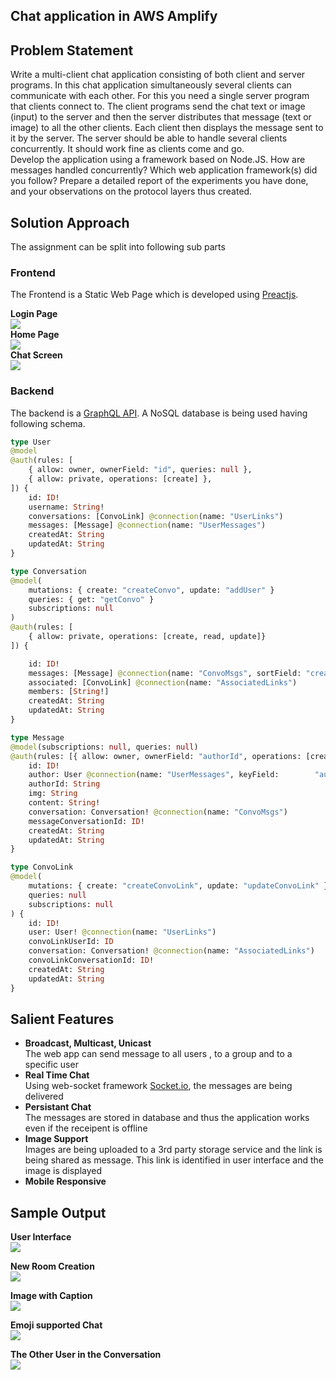 Chat application in AWS Amplify
---

## Problem Statement
Write a multi-client chat application consisting of both client and server programs. In this chat application simultaneously several clients can communicate with each other. For this you need a single server program that clients connect to. The client programs send the chat text or image (input) to the server and then the server distributes that message (text or image) to all the other clients. Each client then displays the message sent to it by the server. The server should be able to handle several clients concurrently. It should work fine as clients come and go.  
Develop the application using a framework based on Node.JS. How are messages handled concurrently? Which web application framework(s) did you follow? Prepare a detailed report of the experiments you have done, and your observations on the protocol layers thus created.

## Solution Approach
The assignment can be split into following sub parts
### Frontend
The Frontend is a Static Web Page which is developed using [Preactjs](https://preactjs.com/).

**Login Page**  
![](https://i.imgur.com/otrTOFO.png)  
**Home Page**  
![](https://i.imgur.com/hw5b92x.png)  
**Chat Screen**  
![](https://i.imgur.com/lFq2FBe.png)
### Backend
The backend is a [GraphQL API](https://graphql.org/). A NoSQL database is being used having following schema.
```graphql
type User
@model
@auth(rules: [
	{ allow: owner, ownerField: "id", queries: null },
	{ allow: private, operations: [create] },
]) {
	id: ID!
	username: String!
	conversations: [ConvoLink] @connection(name: "UserLinks")
	messages: [Message] @connection(name: "UserMessages")
	createdAt: String
	updatedAt: String
}

type Conversation
@model(
	mutations: { create: "createConvo", update: "addUser" }
	queries: { get: "getConvo" }
	subscriptions: null
)
@auth(rules: [
	{ allow: private, operations: [create, read, update]}
]) {

	id: ID!
	messages: [Message] @connection(name: "ConvoMsgs", sortField: "createdAt")
	associated: [ConvoLink] @connection(name: "AssociatedLinks")
	members: [String!]
	createdAt: String
	updatedAt: String
}

type Message
@model(subscriptions: null, queries: null)
@auth(rules: [{ allow: owner, ownerField: "authorId", operations: [create, update, delete]}]) {
	id: ID!
	author: User @connection(name: "UserMessages", keyField: 		"authorId")
	authorId: String
	img: String
	content: String!
	conversation: Conversation! @connection(name: "ConvoMsgs")
	messageConversationId: ID!
	createdAt: String
	updatedAt: String
}

type ConvoLink
@model(
	mutations: { create: "createConvoLink", update: "updateConvoLink" }
	queries: null
	subscriptions: null
) {
	id: ID!
	user: User! @connection(name: "UserLinks")
	convoLinkUserId: ID
	conversation: Conversation! @connection(name: "AssociatedLinks")
	convoLinkConversationId: ID!
	createdAt: String
	updatedAt: String
}
```
## Salient Features
-	**Broadcast, Multicast, Unicast**  
	The web app can send message to all users , to a group and to a specific user
-	**Real Time Chat**  
	Using web-socket framework [Socket.io](), the messages are being delivered
-	**Persistant Chat**  
	The messages are stored in database and thus the application works even if the receipent is offline
-    **Image Support**  
	 Images are being uploaded to a 3rd party storage service and the link is being shared as message. This link is identified in user interface and the image is displayed
-    **Mobile Responsive**
## Sample Output
**User Interface**  
![](https://i.imgur.com/AlZ2Tzb.png)  

**New Room Creation**  
![](https://i.imgur.com/LrnVO3x.png)

**Image with Caption**  
![](https://i.imgur.com/JvqAAcU.png)

**Emoji supported Chat**  
![](https://i.imgur.com/duhBAFD.png)

**The Other User in the Conversation**  
![](https://i.imgur.com/lDp3lYK.png)
